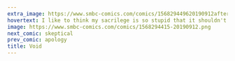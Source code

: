 ```yaml
---
extra_image: https://www.smbc-comics.com/comics/156829449620190912after.png
hovertext: I like to think my sacrilege is so stupid that it shouldn't even qualify as offensive.
image: https://www.smbc-comics.com/comics/1568294415-20190912.png
next_comic: skeptical
prev_comic: apology
title: Void
---
```


